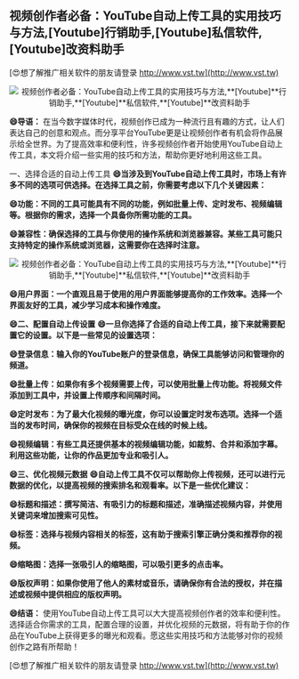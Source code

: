 ## **视频创作者必备：YouTube自动上传工具的实用技巧与方法,**[Youtube]**行销助手,**[Youtube]**私信软件,**[Youtube]**改资料助手**

[😍想了解推广相关软件的朋友请登录 http://www.vst.tw](http://www.vst.tw)

 <center><img src="https://vst.tw/MP4/tuiguang/png/8.png" alt="视频创作者必备：YouTube自动上传工具的实用技巧与方法,**[Youtube]**行销助手,**[Youtube]**私信软件,**[Youtube]**改资料助手"></center>

**😄导语：**
在当今数字媒体时代，视频创作已成为一种流行且有趣的方式，让人们表达自己的创意和观点。而分享平台YouTube更是让视频创作者有机会将作品展示给全世界。为了提高效率和便利性，许多视频创作者开始使用YouTube自动上传工具，本文将介绍一些实用的技巧和方法，帮助你更好地利用这些工具。

一、选择合适的自动上传工具
**😄当涉及到YouTube自动上传工具时，市场上有许多不同的选项可供选择。在选择工具之前，你需要考虑以下几个关键因素：**

**😄功能：不同的工具可能具有不同的功能，例如批量上传、定时发布、视频编辑等。根据你的需求，选择一个具备你所需功能的工具。**

**😄兼容性：确保选择的工具与你使用的操作系统和浏览器兼容。某些工具可能只支持特定的操作系统或浏览器，这需要你在选择时注意。**

 <center><img src="https://vst.tw/MP4/tuiguang/png/6.png" alt="视频创作者必备：YouTube自动上传工具的实用技巧与方法,**[Youtube]**行销助手,**[Youtube]**私信软件,**[Youtube]**改资料助手"></center>

**😄用户界面：一个直观且易于使用的用户界面能够提高你的工作效率。选择一个界面友好的工具，减少学习成本和操作难度。**

**😄二、配置自动上传设置**
**😄一旦你选择了合适的自动上传工具，接下来就需要配置它的设置。以下是一些常见的设置选项：**

**😄登录信息：输入你的YouTube账户的登录信息，确保工具能够访问和管理你的频道。**

**😄批量上传：如果你有多个视频需要上传，可以使用批量上传功能。将视频文件添加到工具中，并设置上传顺序和间隔时间。**

**😄定时发布：为了最大化视频的曝光度，你可以设置定时发布选项。选择一个适当的发布时间，确保你的视频在目标受众在线的时候上线。**

**😄视频编辑：有些工具还提供基本的视频编辑功能，如裁剪、合并和添加字幕。利用这些功能，让你的作品更加专业和吸引人。**

**😄三、优化视频元数据**
**😄自动上传工具不仅可以帮助你上传视频，还可以进行元数据的优化，以提高视频的搜索排名和观看率。以下是一些优化建议：**

**😄标题和描述：撰写简洁、有吸引力的标题和描述，准确描述视频内容，并使用关键词来增加搜索可见性。**

**😄标签：选择与视频内容相关的标签，这有助于搜索引擎正确分类和推荐你的视频。**

**😄缩略图：选择一张吸引人的缩略图，可以吸引更多的点击率。**

**😄版权声明：如果你使用了他人的素材或音乐，请确保你有合法的授权，并在描述或视频中提供相应的版权声明。**

**😄结语：**
使用YouTube自动上传工具可以大大提高视频创作者的效率和便利性。选择适合你需求的工具，配置合理的设置，并优化视频的元数据，将有助于你的作品在YouTube上获得更多的曝光和观看。愿这些实用技巧和方法能够对你的视频创作之路有所帮助！

[😍想了解推广相关软件的朋友请登录 http://www.vst.tw](http://www.vst.tw)




